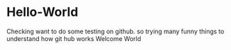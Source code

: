 # Hello-World
Checking
want to do some testing on github. so trying many funny things to understand how git hub works
Welcome World
